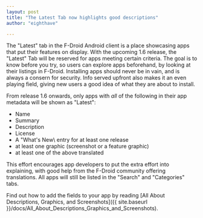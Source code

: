 ```yaml
---
layout: post
title: "The Latest Tab now highlights good descriptions"
author: "eighthave"

---
```


The \"Latest\" tab in the F-Droid Android client is a place
showcasing apps that put their features on display.
With the upcoming 1.6 release, the \"Latest\" Tab will be reserved for apps
meeting certain criteria. The goal is to know before you try, so users can
explore apps beforehand, by looking at their listings in F-Droid.
Installing apps should never be in vain, and is always a consern for security.
Info served upfront also makes it an even playing field, giving new users
a good idea of what they are about to install.

From release 1.6 onwards, only apps with *all* of the following
in their app metadata will be shown as \"Latest\":

* Name
* Summary
* Description
* License
* A \"What's New\ entry for at least one release
* at least one graphic (screenshot or a feature graphic)
* at least one of the above translated

This effort encourages app developers to put the extra effort into explaining,
with good help from the F-Droid community offering translations.
All apps will still be listed in the \"Search\" and \"Categories\" tabs.

Find out how to add the fields to your app by reading
[All About Descriptions, Graphics, and Screenshots]({{ site.baseurl }}/docs/All_About_Descriptions_Graphics_and_Screenshots).
